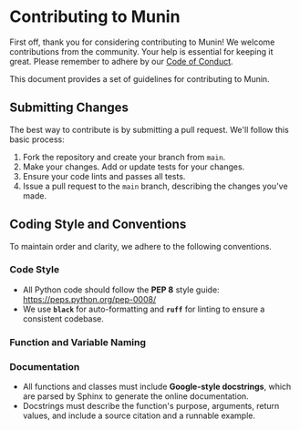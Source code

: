 # Contributing to Munin

First off, thank you for considering contributing to Munin! We welcome contributions from the community. Your help is essential for keeping it great. Please remember to adhere by our [Code of Conduct](CODE_OF_CONDUCT.md).

This document provides a set of guidelines for contributing to Munin.

## Submitting Changes

The best way to contribute is by submitting a pull request. We'll follow this basic process:

1.  Fork the repository and create your branch from `main`.
2.  Make your changes. Add or update tests for your changes.
3.  Ensure your code lints and passes all tests.
4.  Issue a pull request to the `main` branch, describing the changes you've made.

## Coding Style and Conventions

To maintain order and clarity, we adhere to the following conventions.

### Code Style

-   All Python code should follow the **PEP 8** style guide: <https://peps.python.org/pep-0008/>
-   We use **`black`** for auto-formatting and **`ruff`** for linting to ensure a consistent codebase.

### Function and Variable Naming


### Documentation

-   All functions and classes must include **Google-style docstrings**, which are parsed by Sphinx to generate the online documentation.
-   Docstrings must describe the function's purpose, arguments, return values, and include a source citation and a runnable example.
